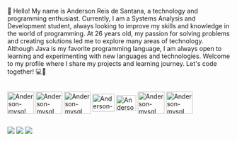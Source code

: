 👋 Hello! My name is Anderson Reis de Santana, a technology and programming enthusiast. Currently, I am a Systems Analysis and Development student, always looking to improve my skills and knowledge in the world of programming. At 26 years old, my passion for solving problems and creating solutions led me to explore many areas of technology. Although Java is my favorite programming language, I am always open to learning and experimenting with new languages and technologies. Welcome to my profile where I share my projects and learning journey. Let's code together! 💻🚀

<div style="display: inline_block"><br>
  <img align="center" alt="Anderson-mysql" height="50" width="60" src="https://cdn.jsdelivr.net/gh/devicons/devicon@latest/icons/html5/html5-original-wordmark.svg" />  
  <img align="center" alt="Anderson-mysql" height="50" width="60" src="https://cdn.jsdelivr.net/gh/devicons/devicon@latest/icons/css3/css3-original-wordmark.svg" />
  <img align="center" alt="Anderson-mysql" height="50" width="60" src="https://cdn.jsdelivr.net/gh/devicons/devicon@latest/icons/javascript/javascript-original.svg" />
  <img align="center" alt="Anderson-Java" height="40" width="50"src="https://cdn.jsdelivr.net/gh/devicons/devicon/icons/java/java-original-wordmark.svg" />
  <img align="center" alt="Anderson-Spring" height="35" width="45"src="https://cdn.jsdelivr.net/gh/devicons/devicon/icons/spring/spring-original.svg">
  <img align="center" alt="Anderson-mysql" height="50" width="60" src="https://cdn.jsdelivr.net/gh/devicons/devicon/icons/mysql/mysql-original-wordmark.svg">
  <img align="center" alt="Anderson-mysql" height="50" width="60" src="https://cdn.jsdelivr.net/gh/devicons/devicon@latest/icons/postgresql/postgresql-original-wordmark.svg" />
          
  
          
          
          
  
</div>
  
  ##
 
<div> 
  </a>
  <a href="https://instagram.com/anderson_reis7" target="_blank"><img src="https://img.shields.io/badge/-Instagram-%23E4405F?style=for-the-badge&logo=instagram&logoColor=white" target="_blank"></a>
  <a href = "mailto:anderson.200810@gmail.com"><img src="https://img.shields.io/badge/-Gmail-%23333?style=for-the-badge&logo=gmail&logoColor=white" target="_blank"></a>
  <a href="https://www.linkedin.com/in/anderson-reis-6ab39123a/" target="_blank"><img src="https://img.shields.io/badge/-LinkedIn-%230077B5?style=for-the-badge&logo=linkedin&logoColor=white" target="_blank"></a> 
  
</div>
